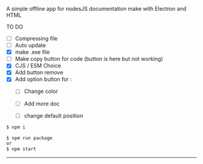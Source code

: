 A simple offline app for nodesJS documentation make with Electron and HTML

TO DO
- [ ] Compressing file
- [ ] Auto update
- [x] make .exe file
- [ ] Make copy button for code (button is here but not working)
- [x] CJS / ESM Choice
- [x] Add button remove
- [x] Add option button for :
  - [ ] Change color
  - [ ] Add more doc
  - [ ] change default position


```bash
$ npm i
```
```bash
$ npm run package
or
$ npm start
```
---------------------
